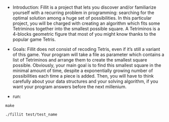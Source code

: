 * Introduction: 
Fillit is a project that lets you discover and/or familiarize yourself with a recurring problem in programming: searching for the optimal solution among a huge set of possibilities. In this particular project, you will be charged with creating an algorithm which fits some Tetriminos together into the smallest possible square. A Tetriminos is a 4-blocks geometric figure that most of you might know thanks to the popular game Tetris.

* Goals: 
Fillit does not consist of recoding Tetris, even if it’s still a variant of this game. Your program will take a file as parameter which contains a list of Tetriminos and arrange them to create the smallest square possible. Obviously, your main goal is to find this smallest square in the minimal amount of time, despite a exponentially growing number of possibilities each time a piece is added. Then, you will have to think carefully about your data structures and your solving algorithm, if you want your program answers before the next millenium.

* run:

```
make
```

```
./fillit test/test_name
```
